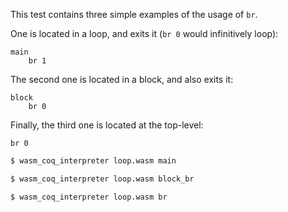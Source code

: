 This test contains three simple examples of the usage of `br`.

One is located in a loop, and exits it (`br 0` would infinitively loop):
```wasm
main
	br 1
```
The second one is located in a block, and also exits it:
```wasm
block
	br 0
```
Finally, the third one is located at the top-level:
```wasm
br 0
```

```sh
$ wasm_coq_interpreter loop.wasm main

$ wasm_coq_interpreter loop.wasm block_br

$ wasm_coq_interpreter loop.wasm br

```
